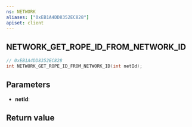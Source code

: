 ```yaml
---
ns: NETWORK
aliases: ["0xEB1A4DD8352EC828"]
apiset: client
---
```

## NETWORK_GET_ROPE_ID_FROM_NETWORK_ID

```c
// 0xEB1A4DD8352EC828
int NETWORK_GET_ROPE_ID_FROM_NETWORK_ID(int netId);
```


## Parameters
* **netId**:

## Return value